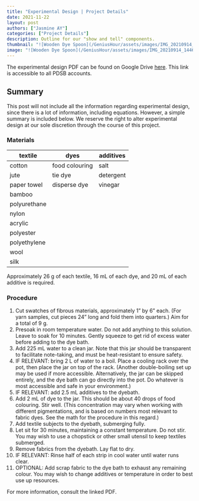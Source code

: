 ```yaml
---
title: "Experimental Design | Project Details"
date: 2021-11-22
layout: post
authors: ["Jasmine AY"]
categories: ["Project Details"]
description: Outline for our "show and tell" components.
thumbnail: "![Wooden Dye Spoon](/GeniusHour/assets/images/IMG_20210914_144619401_HDR.jpg)"
image: "![Wooden Dye Spoon](/GeniusHour/assets/images/IMG_20210914_144619401_HDR.jpg)"
---
```


The experimental design PDF can be found on Google Drive [here](https://drive.google.com/file/d/1DZGF680ARMBXBzP1tZ__GN-TyKwg9a3m/view?usp=sharing). This link is accessible to all PDSB accounts.

## Summary

This post will not include all the information regarding experimental design, since there is a lot of information, including equations. However, a simple summary is included below. We reserve the right to alter experimental design at our sole discretion through the course of this project.

### Materials

textile | dyes | additives
---------- | ---------- | -----------
cotton | food colouring | salt
jute | tie dye | detergent
paper towel | disperse dye | vinegar
bamboo | |
polyurethane | |
nylon | |
acrylic | |
polyester | |
polyethylene | |
wool | |
silk | |

Approximately 26 g of each textile, 16 mL of each dye, and 20 mL of each additive is required.

### Procedure

1. Cut swatches of fibrous materials, approximately 1” by 6” each. (For yarn samples, cut pieces 24” long and fold them into quarters.) Aim for a total of 9 g.
2. Presoak in room temperature water. Do not add anything to this solution. Leave to soak for 10 minutes. Gently squeeze to get rid of excess water before adding to the dye bath.
3. Add 225 mL water to a clean jar. Note that this jar should be transparent to facilitate note-taking, and must be heat-resistant to ensure safety.
4. IF RELEVANT: bring 2 L of water to a boil. Place a cooling rack over the pot, then place the jar on top of the rack. (Another double-boiling set up may be used if more accessible. Alternatively, the jar can be skipped entirely, and the dye bath can go directly into the pot. Do whatever is most accessible and safe in your environment.)
5. IF RELEVANT: add 2.5 mL additives to the dyebath. 
6. Add 2 mL of dye to the jar. This should be about 40 drops of food colouring. Stir well. (This concentration may vary when working with different pigmentations, and is based on numbers most relevant to fabric dyes. See the math for the procedure in this regard.)
7. Add textile subjects to the dyebath, submerging fully.
8. Let sit for 30 minutes, maintaining a constant temperature. Do not stir. You may wish to use a chopstick or other small utensil to keep textiles submerged.
9. Remove fabrics from the dyebath. Lay flat to dry.
10. IF RELEVANT: Rinse half of each strip in cool water until water runs clear.
11. OPTIONAL: Add scrap fabric to the dye bath to exhaust any remaining colour. You may wish to change additives or temperature in order to best use up resources.

For more information, consult the linked PDF.

